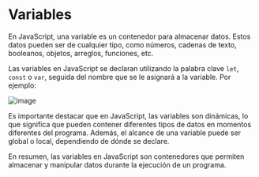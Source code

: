 # Variables
En JavaScript, una variable es un contenedor para almacenar datos. Estos datos pueden
ser de cualquier tipo, como números, cadenas de texto, booleanos, objetos, arreglos,
funciones, etc.

Las variables en JavaScript se declaran utilizando la palabra clave `let`, `const` o `var`,
seguida del nombre que se le asignará a la variable. Por ejemplo:

![image](https://github.com/user-attachments/assets/7b6706fb-2b91-491d-9879-922ae4a80197)

Es importante destacar que en JavaScript, las variables son dinámicas, lo que significa
que pueden contener diferentes tipos de datos en momentos diferentes del programa.
Además, el alcance de una variable puede ser global o local, dependiendo de dónde se
declare.

En resumen, las variables en JavaScript son contenedores que permiten almacenar y
manipular datos durante la ejecución de un programa.
